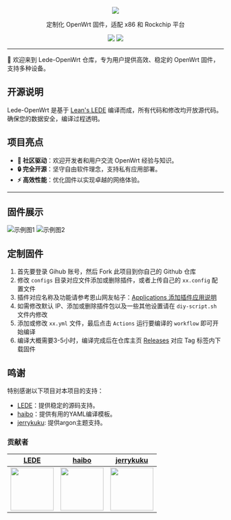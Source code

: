 <p align="center">
<img src="https://cdn.jsdelivr.net/gh/oppen321/Lede-OpenWrt/images/OpenWrt.png">
</p>

<div align="center">
  
定制化 OpenWrt 固件，适配 x86 和 Rockchip 平台

[![](https://img.shields.io/badge/x86-Download%20X86_64-blue)](https://github.com/oppen321/Lede-OpenWrt/releases/tag/X86_64)
[![](https://img.shields.io/badge/Rockchip-Download%20Rockchip-green)](https://github.com/oppen321/Lede-OpenWrt/releases/tag/Rockchip)


</div>

***

🐧 欢迎来到 Lede-OpenWrt 仓库，专为用户提供高效、稳定的 OpenWrt 固件，支持多种设备。

## 开源说明

Lede-OpenWrt 是基于 [Lean's LEDE](https://github.com/coolsnowwolf/lede) 编译而成，所有代码和修改均开放源代码。确保您的数据安全，编译过程透明。

## 项目亮点

- **🌟 社区驱动**：欢迎开发者和用户交流 OpenWrt 经验与知识。
- **🔒 完全开源**：坚守自由软件理念，支持私有应用部署。
- **⚡ 高效性能**：优化固件以实现卓越的网络体验。

***

## 固件展示
![示例图1](https://fastly.jsdelivr.net/gh/oppen321/Lede-OpenWrt/images/02.png)
![示例图2](https://fastly.jsdelivr.net/gh/oppen321/Lede-OpenWrt/images/01.png)


## 定制固件
1. 首先要登录 Gihub 账号，然后 Fork 此项目到你自己的 Github 仓库
2. 修改 `configs` 目录对应文件添加或删除插件，或者上传自己的 `xx.config` 配置文件
3. 插件对应名称及功能请参考恩山网友帖子：[Applications 添加插件应用说明](https://www.right.com.cn/forum/thread-3682029-1-1.html)
4. 如需修改默认 IP、添加或删除插件包以及一些其他设置请在 `diy-script.sh` 文件内修改
5. 添加或修改 `xx.yml` 文件，最后点击 `Actions` 运行要编译的 `workflow` 即可开始编译
6. 编译大概需要3-5小时，编译完成后在仓库主页 [Releases](https://github.com/oppen321/Lede-OpenWrt/releases) 对应 Tag 标签内下载固件

## 鸣谢

特别感谢以下项目对本项目的支持：

- [LEDE](https://github.com/coolsnowwolf)：提供稳定的源码支持。
- [haibo](https://github.com/haiibo)：提供有用的YAML编译模板。
- [jerrykuku](https://github.com/jerrykuku): 提供argon主题支持。

### 贡献者
| [LEDE](https://github.com/coolsnowwolf) | [haibo](https://github.com/haiibo) | [jerrykuku](https://github.com/jerrykuku) |
| :-------------: | :-------------: | :-------------: |
| <img width="100" src="https://avatars.githubusercontent.com/u/31687149"/> | <img width="100" src="https://avatars.githubusercontent.com/u/85640068?v=4"/> | <img width="100" src="https://avatars.githubusercontent.com/u/9485680?v=4"/> |
